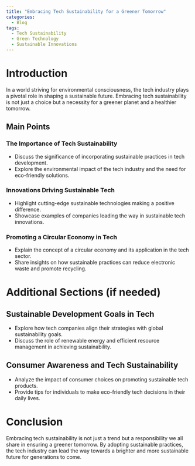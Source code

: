 ```yaml
---
title: "Embracing Tech Sustainability for a Greener Tomorrow"
categories:
  - Blog
tags:
  - Tech Sustainability
  - Green Technology
  - Sustainable Innovations
---
```


# Introduction
In a world striving for environmental consciousness, the tech industry plays a pivotal role in shaping a sustainable future. Embracing tech sustainability is not just a choice but a necessity for a greener planet and a healthier tomorrow.

## Main Points
### The Importance of Tech Sustainability
- Discuss the significance of incorporating sustainable practices in tech development.
- Explore the environmental impact of the tech industry and the need for eco-friendly solutions.

### Innovations Driving Sustainable Tech
- Highlight cutting-edge sustainable technologies making a positive difference.
- Showcase examples of companies leading the way in sustainable tech innovations.

### Promoting a Circular Economy in Tech
- Explain the concept of a circular economy and its application in the tech sector.
- Share insights on how sustainable practices can reduce electronic waste and promote recycling.

# Additional Sections (if needed)
## Sustainable Development Goals in Tech
- Explore how tech companies align their strategies with global sustainability goals.
- Discuss the role of renewable energy and efficient resource management in achieving sustainability.

## Consumer Awareness and Tech Sustainability
- Analyze the impact of consumer choices on promoting sustainable tech products.
- Provide tips for individuals to make eco-friendly tech decisions in their daily lives.

# Conclusion
Embracing tech sustainability is not just a trend but a responsibility we all share in ensuring a greener tomorrow. By adopting sustainable practices, the tech industry can lead the way towards a brighter and more sustainable future for generations to come.
